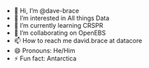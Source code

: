 - 👋 Hi, I’m @dave-brace
- 👀 I’m interested in All things Data
- 🌱 I’m currently learning CRSPR
- 💞️ I’m collaborating on OpenEBS
- 📫 How to reach me david.brace at datacore
- 😄 Pronouns: He/Him
- ⚡ Fun fact: Antarctica

<!---
dave-brace/dave-brace is a ✨ special ✨ repository because its `README.md` (this file) appears on your GitHub profile.
You can click the Preview link to take a look at your changes.
--->

